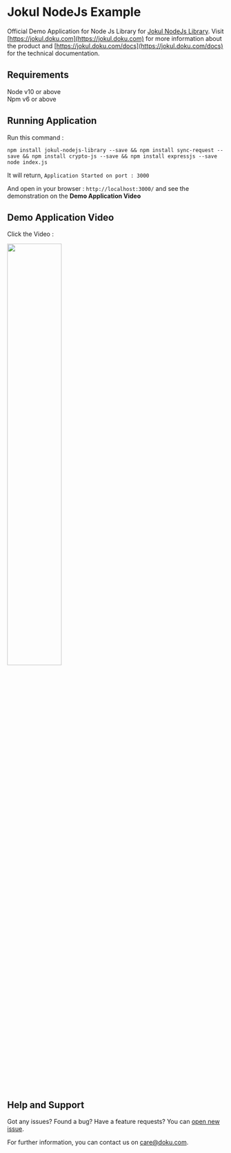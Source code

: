 # Jokul NodeJs Example

Official Demo Application for Node Js Library for [Jokul NodeJs Library](https://github.com/PTNUSASATUINTIARTHA-DOKU/jokul-nodejs-library). Visit [https://jokul.doku.com](https://jokul.doku.com) for more information about the product and [https://jokul.doku.com/docs](https://jokul.doku.com/docs) for the technical documentation.

## Requirements

Node v10 or above<br />
Npm v6 or above

## Running Application

Run this command :
```
npm install jokul-nodejs-library --save && npm install sync-request --save && npm install crypto-js --save && npm install expressjs --save
node index.js 
```
It will return, `Application Started on port : 3000`

And open in your browser : `http://localhost:3000/` and see the demonstration on the <strong>Demo Application Video</strong>

## Demo Application Video
Click the Video : <br />

[<img src="https://img.youtube.com/vi/FX0bcR-RN6Q/hqdefault.jpg" width="50%">](https://youtu.be/n1K80uMt358)


## Help and Support

Got any issues? Found a bug? Have a feature requests? You can [open new issue](https://github.com/PTNUSASATUINTIARTHA-DOKU/jokul-nodejs-example/issues/new).

For further information, you can contact us on [care@doku.com](mailto:care@doku.com).
